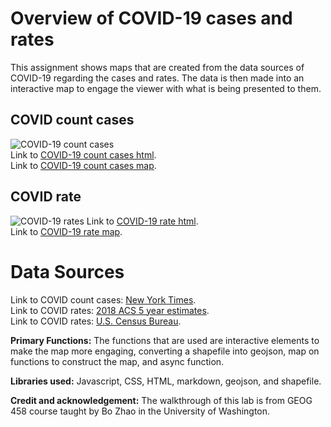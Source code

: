 # Overview of COVID-19 cases and rates

This assignment shows maps that are created from the data sources of COVID-19 regarding the cases and rates. The data is then made into an interactive map to engage the viewer with what is being presented to them.

## COVID count cases
![COVID-19 count cases](https://github.com/T3ch12et/T3ch12et.github.io/blob/main/COVID%20counts:rates/img/COVID-count-map.png)  
Link to [COVID-19 count cases html](https://github.com/T3ch12et/T3ch12et.github.io/blob/main/COVID%20counts:rates/covid19cases.html).  
Link to [COVID-19 count cases map](https://github.com/T3ch12et/T3ch12et.github.io/blob/main/COVID%20counts:rates/img/COVID-count-map.png).


## COVID rate
![COVID-19 rates](https://github.com/T3ch12et/T3ch12et.github.io/blob/main/COVID%20counts:rates/img/COVID-rates-map.png)
Link to [COVID-19 rate html](https://github.com/T3ch12et/T3ch12et.github.io/blob/main/COVID%20counts:rates/covid19rates.html).  
Link to [COVID-19 rate map](https://github.com/T3ch12et/T3ch12et.github.io/blob/main/COVID%20counts:rates/img/COVID-rates-map.png).  


# Data Sources
Link to COVID count cases: [New York Times](https://github.com/nytimes/covid-19-data/blob/43d32dde2f87bd4dafbb7d23f5d9e878124018b8/live/us-counties.csv).  
Link to COVID rates: [2018 ACS 5 year estimates](https://data.census.gov/cedsci/table?g=0100000US%24050000&d=ACS%205-Year%20Estimates%20Data%20Profiles&tid=ACSDP5Y2018.DP05&hidePreview=true).  
Link to COVID rates: [U.S. Census Bureau](https://www.census.gov/geographies/mapping-files/time-series/geo/carto-boundary-file.html).

**Primary Functions:** The functions that are used are interactive elements to  make the map more engaging, converting a shapefile into geojson, map on functions to construct the map, and async function.

**Libraries used:** Javascript, CSS, HTML, markdown, geojson, and shapefile.

**Credit and acknowledgement:** The walkthrough of this lab is from GEOG 458 course taught by Bo Zhao in the University of Washington.
